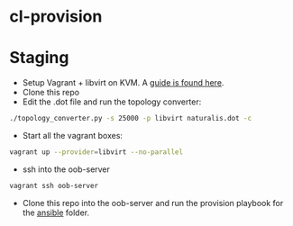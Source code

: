 # cl-provision

# Staging
- Setup Vagrant + libvirt on KVM. A [guide is found here](https://docs.cumulusnetworks.com/display/VX/Vagrant+and+Libvirt+with+KVM+or+QEMU).
- Clone this repo
- Edit the .dot file and run the topology converter:
```bash
./topology_converter.py -s 25000 -p libvirt naturalis.dot -c
```
- Start all the vagrant boxes:
```bash
vagrant up --provider=libvirt --no-parallel
```
- ssh into the oob-server
```bash
vagrant ssh oob-server
```
- Clone this repo into the oob-server and run the provision playbook for the [ansible](../ansible/) folder.
